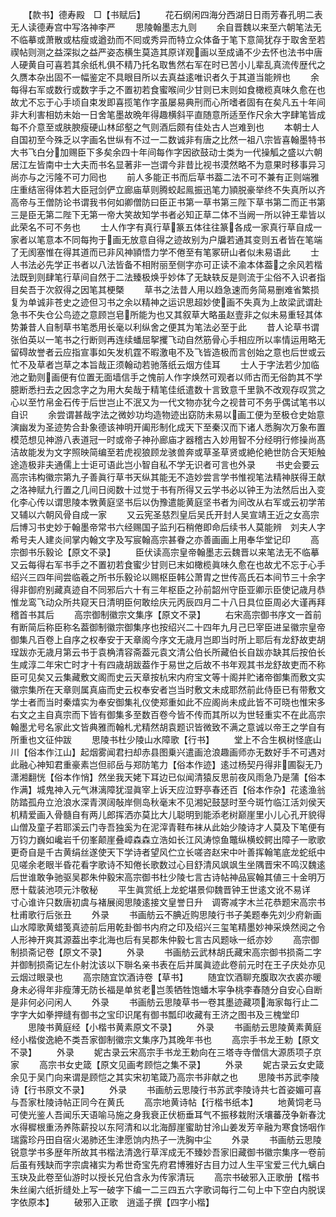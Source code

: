 <!-- { "loadSidebar": true } -->
　　【款书】德寿殿　□【书赋后】
　　花石纲闲四海分西湖日日雨芳春孔明二表无人读德寿宫中写洛神李严
　　思陵翰墨志九则
　　余自晋魏以来至六朝笔法无不临摹或萧散或枯瘦或遒劲而不囘或秀异而特立众体备于笔下意简犹存于取舍至若禊帖则测之益深拟之益严姿态横生莫造其原详观画以至成诵不少去怀也法书中唐人硬黄自可喜若其余纸札俱不精乃托名取售然右军在时已苦小儿辈乱真流传歴代之久赝本杂出固不一幅鉴定不具眼目所以去真益逺唯识者久于其道当能辨也
　　余每得右军或数行或数字手之不置初若食蜜喉间少甘则已末则如食橄榄真味久愈在也故尤不忘于心手顷自束发即喜揽笔作字虽屡易典刑而心所嗜者固有在矣凡五十年间非大利害相妨未始一日舍笔墨故晩年得趣横斜平直随意所适至作尺余大字肆笔皆成每不介意至或肤腴瘦硬山林邱壑之气则酒后颇有佳处古人岂难到也
　　本朝士人自国初至今殊乏以字画名世纵有不过一二数诚非有唐之比然一祖八宗皆喜翰墨特书大书飞白分加赐臣下多矣余四十年间每作字因欲鼓动士类为一代操觚之盛以六朝居江左皆南中士大夫而书名显著非一岂谓今非昔比视书漠然略不为意果时移事异习尚亦与之污隆不可力囘也
　　前人多能正书而后草书葢二法不可不兼有正则端雅庄重结宻得体若大臣冠剑俨立廊庙草则腾蛟起鳯振迅笔力頴脱豪举终不失真所以齐高帝与王僧防论书谓我书何如卿僧防曰臣正书第一草书第三陛下草书第二而正书第三是臣无第二陛下无第一帝大笑故知学书者必知正草二体不当阙一所以钟王辈皆以此荣名不可不务也
　　士人作字有真行草篆五体往往篆各成一家真行草自成一家者以笔意本不同每拘于画无放意自得之迹故别为户牖若通其变则五者皆在笔端了无阂塞惟在得其道而已非风神頴悟力学不倦至有笔冢研山者似未易语此
　　士人书法必先学正书者以八法皆备不相附丽至侧字亦可正读不渝本体葢之余风若楷法既到则肆笔行草间自然于二法臻极焕乎妙体了无缺轶反是则流于尘俗不入识者指目矣吾于次叙得之因笔其梗槩
　　草书之法昔人用以趋急速而务简易删难省繁损复为单诚非苍史之迹但习书之余以精神之运识思超妙使画不失真为上故梁武谓赴急书不失仓公鸟迹之意顾岂皂所能为也又其叙草大略虽赵壹非之似未易重轻其体势兼昔人自制草书笔悉用长毫以利纵舍之便其为笔法必至于此
　　昔人论草书谓张伯英以一笔书之行断则再连续蟠屈挐攫飞动自然筋骨心手相应所以率情运用略无留碍故誉者云应指宣事如矢发机霆不暇激电不及飞皆造极而言创始之意也后世或云忙不及草者岂草之本旨哉正须翰动若驰落纸云烟方佳耳
　　士人于字法若少加临池之勤则画便有位置无面墙信手之愧前人作字焕然可观者以师古而无俗韵其不学臆断悉扫去之因念字之为用大矣哉于精笔佳纸遣数十言致意千里孰不改观存叹赏之心以至竹帛金石传于后世岂止不泯又为一代文物亦犹今之视昔可不务乎偶试笔书以自识
　　余尝谓甚哉字法之微妙功均造物迹出窈防未易以画工便为至极仓史始意演幽发为圣迹势合卦象德该神明开阖形制化成天下至秦汉而下诸人悉胸次万象布置模范想见神游八表道冠一时或帝子神孙廊庙才器稽古入妙用智不分经明行修操尚髙洁故能发为文字照映简编至若虎视狼顾龙骇兽奔或草圣草贤或絶伦絶世防合天矩触途造极非夫通儒上士讵可语此岂小智自私不学无识者可言也外录
　　书史会要云高宗讳构徽宗第九子善眞行草书天纵其能无不造妙尝言学书惟视笔法精神朕得王献之洛神赋九行置之几间日阅数十过觉于书有所得又云学书必以钟王为法然后出入变化李心传以谓思陵本斆黄庭坚书后以伪豫遣能黄庭坚书者为间改从右军或云初学芾又辅以六朝风骨自成一家
　　又云宪圣慈烈皇后吴氏开封人吴宣靖王近之女高宗后博习书史妙于翰墨帝常书六经赐国子监刋石稍倦即命后续书人莫能辨　刘夫人字希号夫人建炎间掌内翰文字及写宸翰高宗甚眷之亦善画画上用奉华堂记印
　　高宗御书乐毅论【原文不录】
　　臣伏读高宗皇帝翰墨志云魏晋以来笔法无不临摹又云每得右军书手之不置初若食蜜少甘则已末如橄榄眞味久愈在也故尤不忘于心手绍兴三四年间尝临羲之所书乐毅论以赐枢臣韩公萧胄之世传高氏石本间节三十余字得非御府别藏真迹自不同邪后六十有三年枢臣之孙前韶州守臣亚卿示臣使记歳月恭惟龙鸾飞动众所共窥天日清明臣何敢绘庆元丙辰四月二十八日具位臣周必大谨再拜稽首书其后
　　高宗御制徽宗文集序【原文不录】
　　右宋高宗御书序文一首前有断简后称臣称名葢御制徽宗御集序也按绍兴二十四年九月己巳宰臣进呈徽宗皇帝御集凡百卷上自序之权奉安于天章阁今序文无歳月岂即当时所上耶后有龙舒故吏胡珵跋亦无歳月第云书于袁桷清容斋葢元袁文清公伯长所藏伯长自跋亦缺其后按伯长生咸淳二年宋亡时才十有四歳胡跋葢作于易世之后故不书年观其书龙舒故吏而不称臣可见矣又云集藏敷文阁而史云天章按杭宋内府宝文等十阁并贮诸帝御集而敷文实徽宗集所在天章则属真庙而史云权奉安者岂当时敷文未成耶然前此侍臣已有带敷文学士者而当时秦熺实为奉安御集礼仪使郑重如此不应阁尚未成此皆不可晓也惟宋多右文之主自真宗而下皆有御集多至数百卷今皆不传而其所以为世轻重实不在此高宗翰墨尤号名家此文皆典雅而翰札尤精然胡袁题识皆微致不满之意诚以帝王之学自有所重也文征仲跋
　　思陵书杜少陵山水障歌【行书】
　　堂上不合生枫树怪底山川【俗本作江山】起烟雾闻君扫却赤县图乗兴遣画沧浪趣画师亦无数好手不可遇对此融心神知君重豪素岂但祁岳与郑防笔力【俗本作迹】逺过杨契丹得非圃裂无乃潇湘翻恍【俗本作悄】然坐我天姥下耳边已似闻清猿反思前夜风雨急乃是蒲【俗本作满】城鬼神入元气淋漓障犹湿眞宰上诉天应泣野亭春还百【俗本作杂】花逺渔翁防踏孤舟立沧浪水深青溟阔敧岸侧岛秋毫末不见湘妃鼓瑟时至今斑竹临江活刘侯天机精爱画入骨髓自有两儿郎挥洒亦莫比大儿聪明到能添老树巅崖里小儿心孔开貌得山僧及童子若耶溪云门寺吾独奚为在泥滓青鞋布袜从此始少陵诗才人莫及下笔便有万钧力巍如巉岩千仞峯颠崖叠嶂森森立浩如长江风涛惊鱼鼈纵横蛟鳄出障子一歌歌更奇自是千古黄绢丝遂使天下学诗者望风伫立长嗟咨赵宋中叶善挥翰笔底龙蛇纸中见嗟余老眼半昏花看字歌诗不知倦长歌数过心目舒清风飒飒生坐隅晋宋不鸣汉魏逺后世谁敢争驰驱吴郡朱仲毅宋高宗御书杜少陵七言古诗帖神品宸翰其値三十金明万厯十载装池项元汴敬秘
　　平生眞赏纸上龙蛇堪景仰魏晋钟王世逺文讹不易详　寸心谁许只数唐初虞与褚展阅思陵逺接文皇誉日升　调寄减字木兰花恭题宋高宗书杜甫歌行后张丑
　　外录
　　书画舫云不腆近购思陵行书子美题奉先刘少府新画山水障歌黄蜡笺真迹前后用乾卦御书内府之印及绍兴三玺笔精墨妙神采焕然阅之令人形神开爽其源葢出李北海也后有吴郡朱仲毅七言古风题咏一纸亦妙
　　高宗御制损斋记卷【原文不录】
　　外录
　　书画舫云武林胡氏藏宋高宗御书损斋二字并御制损斋记左仆射沈该以下聨名亲书表在后并属眞迹此卷前元时在王子庆处亦见云烟过眼录也
　　高宗随宜饮酒诗卷【草书】
　　随宜饮酒聊充腹取次衣裘亦暖身未必得年非瘦薄无防长福是单贫老岂羡牺牲饱蟠木寜争桃李春随分自安心自断是非何必问闲人
　　外录
　　书画舫云思陵草书一卷其墨迹藏项海家每行止二字字大如拳押缝有御书之宝印识尾有御书瓢印收藏有王济之图书及三槐堂印
　　思陵书黄庭经【小楷书黄素原文不录】
　　外录
　　书画舫云思陵黄素黄庭经小楷俊逸絶不类吾家御制徽宗文集序乃其晚年书也
　　高宗手书龙王勅【原文不录】
　　外录
　　妮古录云宋高宗手书龙王勅向在三塔寺寺僧信大源质项子京家
　　高宗书女史箴【原文见画考顾恺之集不录】
　　外录
　　妮古录云女史箴余见于吴门向来谓是顾恺之其实宋初笔箴乃高宗书非献之也
　　思陵书苏武李陵诗【行书原文不录】
　　外录
　　书画舫云思陵行书苏武李陵诗共七首姿媚可喜与吾家杜陵诗帖正同今在黄氏
　　高宗地黄诗帖【行楷书纸本】
　　地黄饲老马可使光鉴人吾闻乐天语喻马施之身我衰正伏枥垂耳气不振移栽附沃壤蕃茂争新春沈水得穉根重汤养陈薪投以东阿清和以北海醇崖蜜助甘泠山姜发芳辛融为寒食饧咽作瑞露珍丹田自宿火渴肺还生津愿饷内热子一洗胸中尘
　　外录
　　书画舫云思陵锐意学书多歴年所故其书楷法清逸行草浑成无不臻妙吾家旧藏御书徽宗集序一卷前后虽有残缺而字宗虞褚实为希世奇宝先府君博雅好古目力过人生平宝爱三代九螭白玉玦及此卷至仙游时以授长兄伯含永为传家清玩
　　高宗书破邪入正歌册【楷书朱丝阑六纸折缝处上写一破字下编一二三四五六字歌词每行二句上中下空白内脱误字依原本】
　　破邪入正歌　逍遥子撰【四字小楷】
